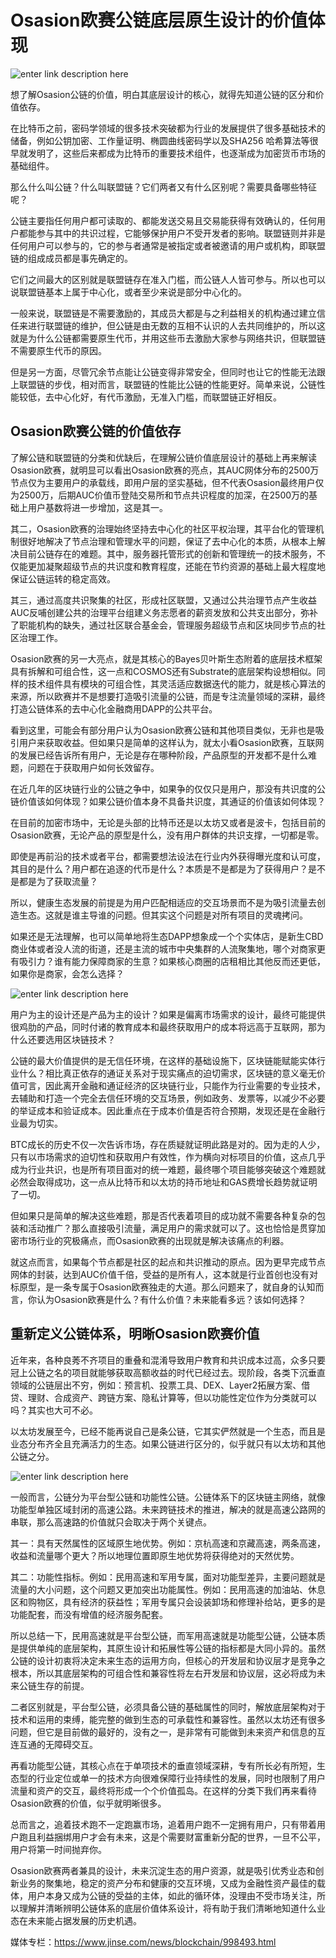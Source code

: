 # **Osasion欧赛公链底层原生设计的价值体现**

![enter link description here](https://github.com/AUC-IO/AUC--publicity/blob/main/%E5%9B%BE%E7%89%87/%E6%96%87%E7%AB%A0%E6%8F%92%E5%9B%BE/0222-%E5%B0%81%E9%9D%A2%E5%9B%BE2.jpg)

想了解Osasion公链的价值，明白其底层设计的核心，就得先知道公链的区分和价值依存。

在比特币之前，密码学领域的很多技术突破都为行业的发展提供了很多基础技术的储备，例如公钥加密、工作量证明、椭圆曲线密码学以及SHA256 哈希算法等很早就发明了，这些后来都成为比特币的重要技术组件，也逐渐成为加密货币市场的基础组件。

那么什么叫公链？什么叫联盟链？它们两者又有什么区别呢？需要具备哪些特征呢？

公链主要指任何用户都可读取的、都能发送交易且交易能获得有效确认的，任何用户都能参与其中的共识过程，它能够保护用户不受开发者的影响。联盟链则并非是任何用户可以参与的，它的参与者通常是被指定或者被邀请的用户或机构，即联盟链的组成成员都是事先确定的。

它们之间最大的区别就是联盟链存在准入门槛，而公链人人皆可参与。所以也可以说联盟链基本上属于中心化，或者至少来说是部分中心化的。

一般来说，联盟链是不需要激励的，其成员大都是与之利益相关的机构通过建立信任来进行联盟链的维护，但公链是由无数的互相不认识的人去共同维护的，所以这就是为什么公链都需要原生代币，并用这些币去激励大家参与网络共识，但联盟链不需要原生代币的原因。

但是另一方面，尽管冗余节点能让公链变得非常安全，但同时也让它的性能无法跟上联盟链的步伐，相对而言，联盟链的性能比公链的性能更好。简单来说，公链性能较低，去中心化好，有代币激励，无准入门槛，而联盟链正好相反。

## **Osasion欧赛公链的价值依存**

了解公链和联盟链的分类和优缺后，在理解公链价值底层设计的基础上再来解读Osasion欧赛，就明显可以看出Osasion欧赛的亮点，其AUC网体分布的2500万节点仅为主要用户的承载线，即用户层的坚实基础，但不代表Osasion最终用户仅为2500万，后期AUC价值币登陆交易所和节点共识程度的加深，在2500万的基础上用户基数将进一步增加，这是其一。

其二，Osasion欧赛的治理始终坚持去中心化的社区平权治理，其平台化的管理机制很好地解决了节点治理和管理水平的问题，保证了去中心化的本质，从根本上解决目前公链存在的难题。其中，服务器托管形式的创新和管理统一的技术服务，不仅能更加凝聚超级节点的共识度和教育程度，还能在节约资源的基础上最大程度地保证公链运转的稳定高效。

其三，通过高度共识聚集的社区，形成社区联盟，又通过公共治理节点产生收益AUC反哺创建公共的治理平台组建义务志愿者的薪资发放和公共支出部分，弥补了职能机构的缺失，通过社区联合基金会，管理服务超级节点和区块同步节点的社区治理工作。

Osasion欧赛的另一大亮点，就是其核心的Bayes贝叶斯生态附着的底层技术框架具有拆解和可组合性，这一点和COSMOS还有Substrate的底层架构设想相似。同样的技术组件具有模块的可组合性，其灵活适应数据迭代的能力，就是核心算法的来源，所以欧赛并不是想要打造吸引流量的公链，而是专注流量领域的深耕，最终打造公链体系的去中心化金融商用DAPP的公共平台。

看到这里，可能会有部分用户认为Osasion欧赛公链和其他项目类似，无非也是吸引用户来获取收益。但如果只是简单的这样认为，就太小看Osasion欧赛，互联网的发展已经告诉所有用户，无论是存在哪种阶段，产品原型的开发都不是什么难题，问题在于获取用户如何长效留存。

在近几年的区块链行业的公链之争中，如果争的仅仅只是用户，那没有共识度的公链价值该如何体现？如果公链价值本身不具备共识度，其通证的价值该如何体现？

在目前的加密市场中，无论是头部的比特币还是以太坊又或者是波卡，包括目前的Osasion欧赛，无论产品的原型是什么，没有用户群体的共识支撑，一切都是零。

即使是再前沿的技术或者平台，都需要想法设法在行业内外获得曝光度和认可度，其目的是什么？用户都在追逐的代币是什么？本质是不是都是为了获得用户？是不是都是为了获取流量？

所以，健康生态发展的前提是为用户匹配相适应的交互场景而不是为吸引流量去创造生态。这就是谁主导谁的问题。但其实这个问题是对所有项目的灵魂拷问。

如果还是无法理解，也可以简单地将生态DAPP想象成一个个实体店，是新生CBD商业体或者没人流的街道，还是主流的城市中央集群的人流聚集地，哪个对商家更有吸引力？谁有能力保障商家的生意？如果核心商圈的店租相比其他反而还更低，如果你是商家，会怎么选择？

![enter link description here](https://github.com/AUC-IO/AUC--publicity/blob/main/%E5%9B%BE%E7%89%87/%E6%96%87%E7%AB%A0%E6%8F%92%E5%9B%BE/0222-11.png)

用户为主的设计还是产品为主的设计？如果是偏离市场需求的设计，最终可能提供很鸡肋的产品，同时付诸的教育成本和最终获取用户的成本将远高于互联网，那为什么还要选用区块链技术？

公链的最大价值提供的是无信任环境，在这样的基础设施下，区块链能赋能实体行业什么？相比真正依存的通证关系对于现实痛点的迫切需求，区块链的意义毫无价值可言，因此离开金融和通证经济的区块链行业，只能作为行业需要的专业技术，去辅助和打造一个完全去信任环境的交互场景，例如政务、发票等，以减少不必要的举证成本和验证成本。因此重点在于成本价值是否符合预期，发现还是在金融行业最为切实。

BTC成长的历史不仅一次告诉市场，存在质疑就证明此路是对的。因为走的人少，只有以市场需求的迫切性和获取用户有效性，作为横向对标项目的价值，这点几乎成为行业共识，也是所有项目面对的统一难题，最终哪个项目能够突破这个难题就必然会取得成功，这一点从比特币和以太坊的持币地址和GAS费增长趋势就证明了一切。

但如果只是简单的解决这些难题，那是否代表着项目的成功就不需要各种复杂的包装和活动推广？那么直接吸引流量，满足用户的需求就可以了。这也恰恰是贯穿加密市场行业的究极痛点，而Osasion欧赛的出现就是解决该痛点的利器。

就这点而言，如果每个节点都是社区的起点和共识推动的原点。因为更早完成节点网体的封装，达到AUC价值千倍，受益的是所有人，这本就是行业首创也没有对标原型，是一条专属于Osasion欧赛独走的大道。那么问题来了，就自身的认知而言，你认为Osasion欧赛是什么？有什么价值？未来能看多远？该如何选择？

## **重新定义公链体系，明晰Osasion欧赛价值**

近年来，各种良莠不齐项目的重叠和混淆导致用户教育和共识成本过高，众多只要冠上公链之名的项目就能够获取高额收益的时代已经过去。现阶段，各类下沉垂直领域的公链层出不穷，例如：预言机、投票工具、DEX、Layer2拓展方案、借贷、理财、合成资产、跨链方案、隐私计算等，但以功能性定位作为分类就可以吗？其实也大可不必。

以太坊发展至今，已经不能再说自己是条公链，它其实俨然就是一个生态，而且是业态分布齐全且充满活力的生态。如果公链进行区分的，似乎就只有以太坊和其他公链之分。

![enter link description here](https://github.com/AUC-IO/AUC--publicity/blob/main/%E5%9B%BE%E7%89%87/%E6%96%87%E7%AB%A0%E6%8F%92%E5%9B%BE/0222-12.png)

一般而言，公链分为平台型公链和功能性公链。公链体系下的区块链主网络，就像功能型单独区域封闭的高速公路。未来跨链技术的推进，解决的就是高速公路网的串联，那么高速路的价值就只会取决于两个关键点。

其一：具有天然属性的区域原生地优势。例如：京杭高速和京藏高速，两条高速，收益和流量哪个更大？所以地理位置即原生地优势将获得绝对的天然优势。

其二：功能性指标。例如：民用高速和军用专属，面对功能型差异，主要问题就是流量的大小问题，这个问题又更加突出功能属性。例如：民用高速的加油站、休息区和购物区，具有经济的获益性；军用专属只会设装卸场和修理补给站，更多的是功能配套，而没有增值的经济服务配套。

所以总结一下，民用高速就是平台型公链，而军用高速就是功能型公链，公链本质是提供单纯的底层架构，其原生设计和拓展性等公链的指标都是大同小异的。虽然公链的设计初衷将决定未来生态的运用方向，但核心的开发层和协议层才是竞争之根本，所以其底层架构的可组合性和兼容性将左右开发层和协议层，这必将成为未来公链生存的前提。

二者区别就是，平台型公链，必须具备公链的基础属性的同时，解放底层架构对于技术和运用的束缚，能完整的做到生态的可承载性和兼容性。虽然以太坊还有很多问题，但它是目前做的最好的，没有之一，是非常有可能做到未来资产和信息的互连互通的无障碍交互。

再看功能型公链，其核心点在于单项技术的垂直领域深耕，专有所长必有所短，生态型的行业定位或单一的技术方向很难保障行业持续性的发展，同时也限制了用户流量和资产的交互，最终将形成一个个价值孤岛。在这样的分类下我们再来看待Osasion欧赛的价值，似乎就明晰很多。

总而言之，追着技术跑不一定跑赢市场，追着用户跑不一定拥有用户，只有带着用户跑且利益捆绑用户才会有未来，这是个需要财富重新分配的世界，一旦不公平，用户将第一时间抛弃你。

Osasion欧赛两者兼具的设计，未来沉淀生态的用户资源，就是吸引优秀业态和创新业务的聚集地，稳定的资产分布和健康的交互环境，又成为金融性资产最佳的载体，用户本身又成为公链的受益的主体，如此的循环体，没理由不受市场关注，所以理解并清晰辨明公链体系的底层价值体系设计，将有助于我们清晰地知道什么业态在未来能占据发展的历史机遇。

媒体专栏：https://www.jinse.com/news/blockchain/998493.html

